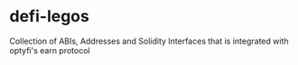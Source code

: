 # defi-legos
Collection of ABIs, Addresses and Solidity Interfaces that is integrated with optyfi's earn protocol 
